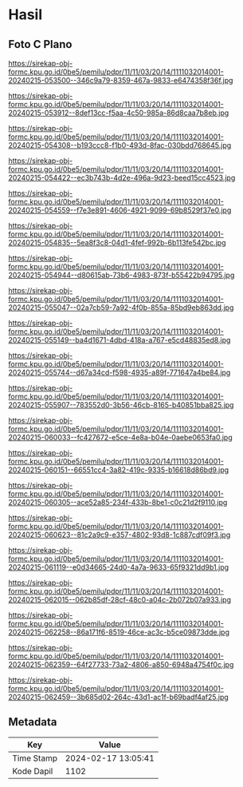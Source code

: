 # Hasil

## Foto C Plano

https://sirekap-obj-formc.kpu.go.id/0be5/pemilu/pdpr/11/11/03/20/14/1111032014001-20240215-053500--346c9a79-8359-467a-9833-e6474358f36f.jpg

https://sirekap-obj-formc.kpu.go.id/0be5/pemilu/pdpr/11/11/03/20/14/1111032014001-20240215-053912--8def13cc-f5aa-4c50-985a-86d8caa7b8eb.jpg

https://sirekap-obj-formc.kpu.go.id/0be5/pemilu/pdpr/11/11/03/20/14/1111032014001-20240215-054308--b193ccc8-f1b0-493d-8fac-030bdd768645.jpg

https://sirekap-obj-formc.kpu.go.id/0be5/pemilu/pdpr/11/11/03/20/14/1111032014001-20240215-054422--ec3b743b-4d2e-496a-9d23-beed15cc4523.jpg

https://sirekap-obj-formc.kpu.go.id/0be5/pemilu/pdpr/11/11/03/20/14/1111032014001-20240215-054559--f7e3e891-4606-4921-9099-69b8529f37e0.jpg

https://sirekap-obj-formc.kpu.go.id/0be5/pemilu/pdpr/11/11/03/20/14/1111032014001-20240215-054835--5ea8f3c8-04d1-4fef-992b-6b113fe542bc.jpg

https://sirekap-obj-formc.kpu.go.id/0be5/pemilu/pdpr/11/11/03/20/14/1111032014001-20240215-054944--d80615ab-73b6-4983-873f-b55422b94795.jpg

https://sirekap-obj-formc.kpu.go.id/0be5/pemilu/pdpr/11/11/03/20/14/1111032014001-20240215-055047--02a7cb59-7a92-4f0b-855a-85bd9eb863dd.jpg

https://sirekap-obj-formc.kpu.go.id/0be5/pemilu/pdpr/11/11/03/20/14/1111032014001-20240215-055149--ba4d1671-4dbd-418a-a767-e5cd48835ed8.jpg

https://sirekap-obj-formc.kpu.go.id/0be5/pemilu/pdpr/11/11/03/20/14/1111032014001-20240215-055744--d67a34cd-f598-4935-a89f-771647a4be84.jpg

https://sirekap-obj-formc.kpu.go.id/0be5/pemilu/pdpr/11/11/03/20/14/1111032014001-20240215-055907--783552d0-3b56-46cb-8165-b40851bba825.jpg

https://sirekap-obj-formc.kpu.go.id/0be5/pemilu/pdpr/11/11/03/20/14/1111032014001-20240215-060033--fc427672-e5ce-4e8a-b04e-0aebe0653fa0.jpg

https://sirekap-obj-formc.kpu.go.id/0be5/pemilu/pdpr/11/11/03/20/14/1111032014001-20240215-060151--66551cc4-3a82-419c-9335-b16618d86bd9.jpg

https://sirekap-obj-formc.kpu.go.id/0be5/pemilu/pdpr/11/11/03/20/14/1111032014001-20240215-060305--ace52a85-234f-433b-8be1-c0c21d2f9110.jpg

https://sirekap-obj-formc.kpu.go.id/0be5/pemilu/pdpr/11/11/03/20/14/1111032014001-20240215-060623--81c2a9c9-e357-4802-93d8-1c887cdf09f3.jpg

https://sirekap-obj-formc.kpu.go.id/0be5/pemilu/pdpr/11/11/03/20/14/1111032014001-20240215-061119--e0d34665-24d0-4a7a-9633-65f9321dd9b1.jpg

https://sirekap-obj-formc.kpu.go.id/0be5/pemilu/pdpr/11/11/03/20/14/1111032014001-20240215-062015--062b85df-28cf-48c0-a04c-2b072b07a933.jpg

https://sirekap-obj-formc.kpu.go.id/0be5/pemilu/pdpr/11/11/03/20/14/1111032014001-20240215-062258--86a171f6-8519-46ce-ac3c-b5ce09873dde.jpg

https://sirekap-obj-formc.kpu.go.id/0be5/pemilu/pdpr/11/11/03/20/14/1111032014001-20240215-062359--64f27733-73a2-4806-a850-6948a4754f0c.jpg

https://sirekap-obj-formc.kpu.go.id/0be5/pemilu/pdpr/11/11/03/20/14/1111032014001-20240215-062459--3b685d02-264c-43d1-ac1f-b69badf4af25.jpg


## Metadata

| Key        | Value               |
| ---------- | ------------------- |
| Time Stamp | 2024-02-17 13:05:41 |
| Kode Dapil | 1102                |



